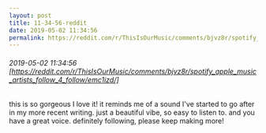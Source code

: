 ```yaml
---
layout: post
title: 11-34-56-reddit
date: 2019-05-02 11:34:56
permalink: https://reddit.com/r/ThisIsOurMusic/comments/bjvz8r/spotify_apple_music_artists_follow_4_follow/emc1izd/
---
```


###### 2019-05-02 11:34:56 [https://reddit.com/r/ThisIsOurMusic/comments/bjvz8r/spotify_apple_music_artists_follow_4_follow/emc1izd/]
this is so gorgeous I love it! it reminds me of a sound I've started to go after in my more recent writing. just a beautiful vibe, so easy to listen to. and you have a great voice. 
definitely following, please keep making more!
